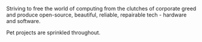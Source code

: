 Striving to free the world of computing from the clutches of corporate greed and produce open-source, beautiful, reliable, repairable tech - hardware and software.

Pet projects are sprinkled throughout.
